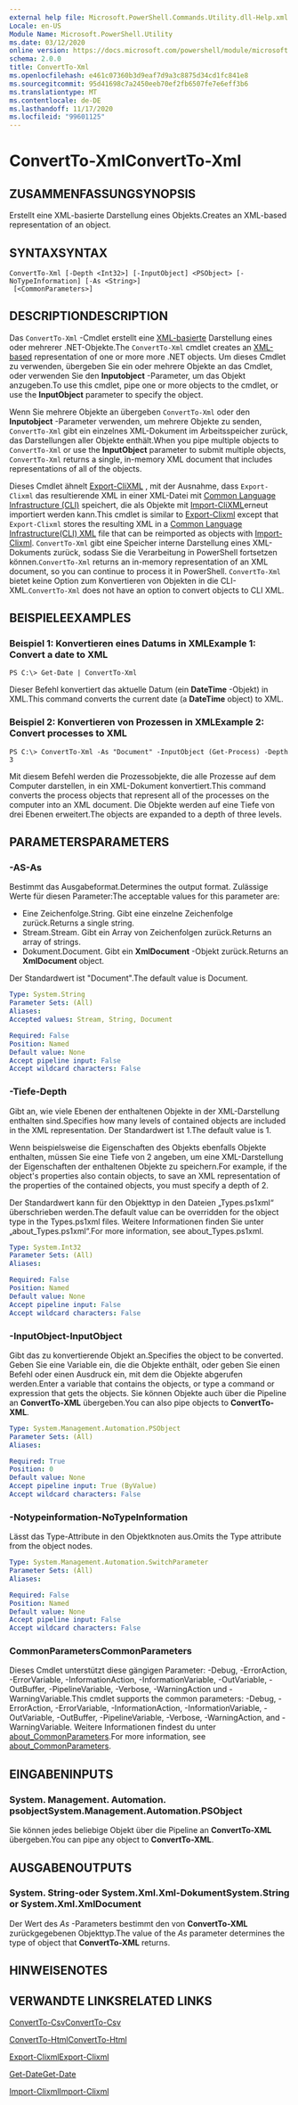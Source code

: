 ```yaml
---
external help file: Microsoft.PowerShell.Commands.Utility.dll-Help.xml
Locale: en-US
Module Name: Microsoft.PowerShell.Utility
ms.date: 03/12/2020
online version: https://docs.microsoft.com/powershell/module/microsoft.powershell.utility/convertto-xml?view=powershell-7.2&WT.mc_id=ps-gethelp
schema: 2.0.0
title: ConvertTo-Xml
ms.openlocfilehash: e461c07360b3d9eaf7d9a3c8875d34cd1fc841e8
ms.sourcegitcommit: 95d41698c7a2450eeb70ef2fb6507fe7e6eff3b6
ms.translationtype: MT
ms.contentlocale: de-DE
ms.lasthandoff: 11/17/2020
ms.locfileid: "99601125"
---
```

# <span data-ttu-id="d014e-102">ConvertTo-Xml</span><span class="sxs-lookup"><span data-stu-id="d014e-102">ConvertTo-Xml</span></span>

## <span data-ttu-id="d014e-103">ZUSAMMENFASSUNG</span><span class="sxs-lookup"><span data-stu-id="d014e-103">SYNOPSIS</span></span>
<span data-ttu-id="d014e-104">Erstellt eine XML-basierte Darstellung eines Objekts.</span><span class="sxs-lookup"><span data-stu-id="d014e-104">Creates an XML-based representation of an object.</span></span>

## <span data-ttu-id="d014e-105">SYNTAX</span><span class="sxs-lookup"><span data-stu-id="d014e-105">SYNTAX</span></span>

```
ConvertTo-Xml [-Depth <Int32>] [-InputObject] <PSObject> [-NoTypeInformation] [-As <String>]
 [<CommonParameters>]
```

## <span data-ttu-id="d014e-106">DESCRIPTION</span><span class="sxs-lookup"><span data-stu-id="d014e-106">DESCRIPTION</span></span>

<span data-ttu-id="d014e-107">Das `ConvertTo-Xml` -Cmdlet erstellt eine [XML-basierte](/dotnet/api/system.xml.xmldocument) Darstellung eines oder mehrerer .NET-Objekte.</span><span class="sxs-lookup"><span data-stu-id="d014e-107">The `ConvertTo-Xml` cmdlet creates an [XML-based](/dotnet/api/system.xml.xmldocument) representation of one or more more .NET objects.</span></span> <span data-ttu-id="d014e-108">Um dieses Cmdlet zu verwenden, übergeben Sie ein oder mehrere Objekte an das Cmdlet, oder verwenden Sie den **Inputobject** -Parameter, um das Objekt anzugeben.</span><span class="sxs-lookup"><span data-stu-id="d014e-108">To use this cmdlet, pipe one or more objects to the cmdlet, or use the **InputObject** parameter to specify the object.</span></span>

<span data-ttu-id="d014e-109">Wenn Sie mehrere Objekte an übergeben `ConvertTo-Xml` oder den **Inputobject** -Parameter verwenden, um mehrere Objekte zu senden, `ConvertTo-Xml` gibt ein einzelnes XML-Dokument im Arbeitsspeicher zurück, das Darstellungen aller Objekte enthält.</span><span class="sxs-lookup"><span data-stu-id="d014e-109">When you pipe multiple objects to `ConvertTo-Xml` or use the **InputObject** parameter to submit multiple objects, `ConvertTo-Xml` returns a single, in-memory XML document that includes representations of all of the objects.</span></span>

<span data-ttu-id="d014e-110">Dieses Cmdlet ähnelt [Export-CliXML](./Export-Clixml.md) , mit der Ausnahme, dass `Export-Clixml` das resultierende XML in einer XML-Datei mit [Common Language Infrastructure (CLI)](https://www.ecma-international.org/publications/standards/Ecma-335.htm) speichert, die als Objekte mit [Import-CliXML](./Import-Clixml.md)erneut importiert werden kann.</span><span class="sxs-lookup"><span data-stu-id="d014e-110">This cmdlet is similar to [Export-Clixml](./Export-Clixml.md) except that `Export-Clixml` stores the resulting XML in a [Common Language Infrastructure(CLI) XML](https://www.ecma-international.org/publications/standards/Ecma-335.htm) file that can be reimported as objects with [Import-Clixml](./Import-Clixml.md).</span></span> <span data-ttu-id="d014e-111">`ConvertTo-Xml` gibt eine Speicher interne Darstellung eines XML-Dokuments zurück, sodass Sie die Verarbeitung in PowerShell fortsetzen können.</span><span class="sxs-lookup"><span data-stu-id="d014e-111">`ConvertTo-Xml` returns an in-memory representation of an XML document, so you can continue to process it in PowerShell.</span></span> <span data-ttu-id="d014e-112">`ConvertTo-Xml` bietet keine Option zum Konvertieren von Objekten in die CLI-XML.</span><span class="sxs-lookup"><span data-stu-id="d014e-112">`ConvertTo-Xml` does not have an option to convert objects to CLI XML.</span></span>

## <span data-ttu-id="d014e-113">BEISPIELE</span><span class="sxs-lookup"><span data-stu-id="d014e-113">EXAMPLES</span></span>

### <span data-ttu-id="d014e-114">Beispiel 1: Konvertieren eines Datums in XML</span><span class="sxs-lookup"><span data-stu-id="d014e-114">Example 1: Convert a date to XML</span></span>

```
PS C:\> Get-Date | ConvertTo-Xml
```

<span data-ttu-id="d014e-115">Dieser Befehl konvertiert das aktuelle Datum (ein **DateTime** -Objekt) in XML.</span><span class="sxs-lookup"><span data-stu-id="d014e-115">This command converts the current date (a **DateTime** object) to XML.</span></span>

### <span data-ttu-id="d014e-116">Beispiel 2: Konvertieren von Prozessen in XML</span><span class="sxs-lookup"><span data-stu-id="d014e-116">Example 2: Convert processes to XML</span></span>

```
PS C:\> ConvertTo-Xml -As "Document" -InputObject (Get-Process) -Depth 3
```

<span data-ttu-id="d014e-117">Mit diesem Befehl werden die Prozessobjekte, die alle Prozesse auf dem Computer darstellen, in ein XML-Dokument konvertiert.</span><span class="sxs-lookup"><span data-stu-id="d014e-117">This command converts the process objects that represent all of the processes on the computer into an XML document.</span></span> <span data-ttu-id="d014e-118">Die Objekte werden auf eine Tiefe von drei Ebenen erweitert.</span><span class="sxs-lookup"><span data-stu-id="d014e-118">The objects are expanded to a depth of three levels.</span></span>

## <span data-ttu-id="d014e-119">PARAMETERS</span><span class="sxs-lookup"><span data-stu-id="d014e-119">PARAMETERS</span></span>

### <span data-ttu-id="d014e-120">-AS</span><span class="sxs-lookup"><span data-stu-id="d014e-120">-As</span></span>

<span data-ttu-id="d014e-121">Bestimmt das Ausgabeformat.</span><span class="sxs-lookup"><span data-stu-id="d014e-121">Determines the output format.</span></span>
<span data-ttu-id="d014e-122">Zulässige Werte für diesen Parameter:</span><span class="sxs-lookup"><span data-stu-id="d014e-122">The acceptable values for this parameter are:</span></span>

- <span data-ttu-id="d014e-123">Eine Zeichenfolge.</span><span class="sxs-lookup"><span data-stu-id="d014e-123">String.</span></span>
<span data-ttu-id="d014e-124">Gibt eine einzelne Zeichenfolge zurück.</span><span class="sxs-lookup"><span data-stu-id="d014e-124">Returns a single string.</span></span>
- <span data-ttu-id="d014e-125">Stream.</span><span class="sxs-lookup"><span data-stu-id="d014e-125">Stream.</span></span>
<span data-ttu-id="d014e-126">Gibt ein Array von Zeichenfolgen zurück.</span><span class="sxs-lookup"><span data-stu-id="d014e-126">Returns an array of strings.</span></span>
- <span data-ttu-id="d014e-127">Dokument.</span><span class="sxs-lookup"><span data-stu-id="d014e-127">Document.</span></span>
<span data-ttu-id="d014e-128">Gibt ein **XmlDocument** -Objekt zurück.</span><span class="sxs-lookup"><span data-stu-id="d014e-128">Returns an **XmlDocument** object.</span></span>

<span data-ttu-id="d014e-129">Der Standardwert ist "Document".</span><span class="sxs-lookup"><span data-stu-id="d014e-129">The default value is Document.</span></span>

```yaml
Type: System.String
Parameter Sets: (All)
Aliases:
Accepted values: Stream, String, Document

Required: False
Position: Named
Default value: None
Accept pipeline input: False
Accept wildcard characters: False
```

### <span data-ttu-id="d014e-130">-Tiefe</span><span class="sxs-lookup"><span data-stu-id="d014e-130">-Depth</span></span>

<span data-ttu-id="d014e-131">Gibt an, wie viele Ebenen der enthaltenen Objekte in der XML-Darstellung enthalten sind.</span><span class="sxs-lookup"><span data-stu-id="d014e-131">Specifies how many levels of contained objects are included in the XML representation.</span></span> <span data-ttu-id="d014e-132">Der Standardwert ist 1.</span><span class="sxs-lookup"><span data-stu-id="d014e-132">The default value is 1.</span></span>

<span data-ttu-id="d014e-133">Wenn beispielsweise die Eigenschaften des Objekts ebenfalls Objekte enthalten, müssen Sie eine Tiefe von 2 angeben, um eine XML-Darstellung der Eigenschaften der enthaltenen Objekte zu speichern.</span><span class="sxs-lookup"><span data-stu-id="d014e-133">For example, if the object's properties also contain objects, to save an XML representation of the properties of the contained objects, you must specify a depth of 2.</span></span>

<span data-ttu-id="d014e-134">Der Standardwert kann für den Objekttyp in den Dateien „Types.ps1xml“ überschrieben werden.</span><span class="sxs-lookup"><span data-stu-id="d014e-134">The default value can be overridden for the object type in the Types.ps1xml files.</span></span> <span data-ttu-id="d014e-135">Weitere Informationen finden Sie unter „about_Types.ps1xml“.</span><span class="sxs-lookup"><span data-stu-id="d014e-135">For more information, see about_Types.ps1xml.</span></span>

```yaml
Type: System.Int32
Parameter Sets: (All)
Aliases:

Required: False
Position: Named
Default value: None
Accept pipeline input: False
Accept wildcard characters: False
```

### <span data-ttu-id="d014e-136">-InputObject</span><span class="sxs-lookup"><span data-stu-id="d014e-136">-InputObject</span></span>

<span data-ttu-id="d014e-137">Gibt das zu konvertierende Objekt an.</span><span class="sxs-lookup"><span data-stu-id="d014e-137">Specifies the object to be converted.</span></span> <span data-ttu-id="d014e-138">Geben Sie eine Variable ein, die die Objekte enthält, oder geben Sie einen Befehl oder einen Ausdruck ein, mit dem die Objekte abgerufen werden.</span><span class="sxs-lookup"><span data-stu-id="d014e-138">Enter a variable that contains the objects, or type a command or expression that gets the objects.</span></span> <span data-ttu-id="d014e-139">Sie können Objekte auch über die Pipeline an **ConvertTo-XML** übergeben.</span><span class="sxs-lookup"><span data-stu-id="d014e-139">You can also pipe objects to **ConvertTo-XML**.</span></span>

```yaml
Type: System.Management.Automation.PSObject
Parameter Sets: (All)
Aliases:

Required: True
Position: 0
Default value: None
Accept pipeline input: True (ByValue)
Accept wildcard characters: False
```

### <span data-ttu-id="d014e-140">-Notypeinformation</span><span class="sxs-lookup"><span data-stu-id="d014e-140">-NoTypeInformation</span></span>

<span data-ttu-id="d014e-141">Lässt das Type-Attribute in den Objektknoten aus.</span><span class="sxs-lookup"><span data-stu-id="d014e-141">Omits the Type attribute from the object nodes.</span></span>

```yaml
Type: System.Management.Automation.SwitchParameter
Parameter Sets: (All)
Aliases:

Required: False
Position: Named
Default value: None
Accept pipeline input: False
Accept wildcard characters: False
```

### <span data-ttu-id="d014e-142">CommonParameters</span><span class="sxs-lookup"><span data-stu-id="d014e-142">CommonParameters</span></span>

<span data-ttu-id="d014e-143">Dieses Cmdlet unterstützt diese gängigen Parameter: -Debug, -ErrorAction, -ErrorVariable, -InformationAction, -InformationVariable, -OutVariable, -OutBuffer, -PipelineVariable, -Verbose, -WarningAction und -WarningVariable.</span><span class="sxs-lookup"><span data-stu-id="d014e-143">This cmdlet supports the common parameters: -Debug, -ErrorAction, -ErrorVariable, -InformationAction, -InformationVariable, -OutVariable, -OutBuffer, -PipelineVariable, -Verbose, -WarningAction, and -WarningVariable.</span></span> <span data-ttu-id="d014e-144">Weitere Informationen findest du unter [about_CommonParameters](https://go.microsoft.com/fwlink/?LinkID=113216).</span><span class="sxs-lookup"><span data-stu-id="d014e-144">For more information, see [about_CommonParameters](https://go.microsoft.com/fwlink/?LinkID=113216).</span></span>

## <span data-ttu-id="d014e-145">EINGABEN</span><span class="sxs-lookup"><span data-stu-id="d014e-145">INPUTS</span></span>

### <span data-ttu-id="d014e-146">System. Management. Automation. psobject</span><span class="sxs-lookup"><span data-stu-id="d014e-146">System.Management.Automation.PSObject</span></span>

<span data-ttu-id="d014e-147">Sie können jedes beliebige Objekt über die Pipeline an **ConvertTo-XML** übergeben.</span><span class="sxs-lookup"><span data-stu-id="d014e-147">You can pipe any object to **ConvertTo-XML**.</span></span>

## <span data-ttu-id="d014e-148">AUSGABEN</span><span class="sxs-lookup"><span data-stu-id="d014e-148">OUTPUTS</span></span>

### <span data-ttu-id="d014e-149">System. String-oder System.Xml.Xml-Dokument</span><span class="sxs-lookup"><span data-stu-id="d014e-149">System.String or System.Xml.XmlDocument</span></span>

<span data-ttu-id="d014e-150">Der Wert des *As* -Parameters bestimmt den von **ConvertTo-XML** zurückgegebenen Objekttyp.</span><span class="sxs-lookup"><span data-stu-id="d014e-150">The value of the *As* parameter determines the type of object that **ConvertTo-XML** returns.</span></span>

## <span data-ttu-id="d014e-151">HINWEISE</span><span class="sxs-lookup"><span data-stu-id="d014e-151">NOTES</span></span>

## <span data-ttu-id="d014e-152">VERWANDTE LINKS</span><span class="sxs-lookup"><span data-stu-id="d014e-152">RELATED LINKS</span></span>

[<span data-ttu-id="d014e-153">ConvertTo-Csv</span><span class="sxs-lookup"><span data-stu-id="d014e-153">ConvertTo-Csv</span></span>](ConvertTo-Csv.md)

[<span data-ttu-id="d014e-154">ConvertTo-Html</span><span class="sxs-lookup"><span data-stu-id="d014e-154">ConvertTo-Html</span></span>](ConvertTo-Html.md)

[<span data-ttu-id="d014e-155">Export-Clixml</span><span class="sxs-lookup"><span data-stu-id="d014e-155">Export-Clixml</span></span>](Export-Clixml.md)

[<span data-ttu-id="d014e-156">Get-Date</span><span class="sxs-lookup"><span data-stu-id="d014e-156">Get-Date</span></span>](Get-Date.md)

[<span data-ttu-id="d014e-157">Import-Clixml</span><span class="sxs-lookup"><span data-stu-id="d014e-157">Import-Clixml</span></span>](Import-Clixml.md)

